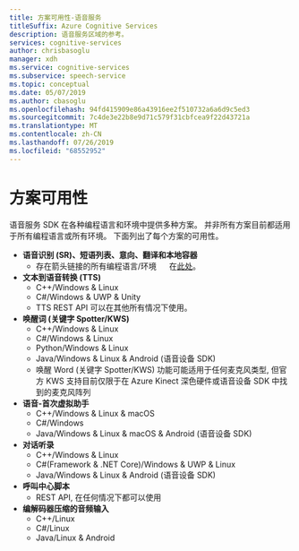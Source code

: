 ```yaml
---
title: 方案可用性-语音服务
titleSuffix: Azure Cognitive Services
description: 语音服务区域的参考。
services: cognitive-services
author: chrisbasoglu
manager: xdh
ms.service: cognitive-services
ms.subservice: speech-service
ms.topic: conceptual
ms.date: 05/07/2019
ms.author: cbasoglu
ms.openlocfilehash: 94fd415909e86a43916ee2f510732a6a6d9c5ed3
ms.sourcegitcommit: 7c4de3e22b8e9d71c579f31cbfcea9f22d43721a
ms.translationtype: MT
ms.contentlocale: zh-CN
ms.lasthandoff: 07/26/2019
ms.locfileid: "68552952"
---
```

# <a name="scenario-availability"></a>方案可用性

语音服务 SDK 在各种编程语言和环境中提供多种方案。  并非所有方案目前都适用于所有编程语言或所有环境。  下面列出了每个方案的可用性。

- **语音识别 (SR)、短语列表、意向、翻译和本地容器**
  - 存在箭头链接的所有编程语言/环境 <img src="media/index/link.jpg" height="15" width="15"></img> 在[此处](https://aka.ms/csspeech)。
- **文本到语音转换 (TTS)**
  - C++/Windows & Linux
  - C#/Windows & UWP & Unity
  - TTS REST API 可以在其他所有情况下使用。
- **唤醒词 (关键字 Spotter/KWS)**
  - C++/Windows & Linux
  - C#/Windows & Linux
  - Python/Windows & Linux
  - Java/Windows & Linux & Android (语音设备 SDK)
  - 唤醒 Word (关键字 Spotter/KWS) 功能可能适用于任何麦克风类型, 但官方 KWS 支持目前仅限于在 Azure Kinect 深色硬件或语音设备 SDK 中找到的麦克风阵列
- **语音-首次虚拟助手**
  - C++/Windows & Linux & macOS
  - C#/Windows
  - Java/Windows & Linux & macOS & Android (语音设备 SDK)
- **对话听录**
  - C++/Windows & Linux
  - C#(Framework & .NET Core)/Windows & UWP & Linux
  - Java/Windows & Linux & Android (语音设备 SDK)
- **呼叫中心脚本**
  - REST API, 在任何情况下都可以使用
- **编解码器压缩的音频输入**
  - C++/Linux
  - C#/Linux
  - Java/Linux & Android
